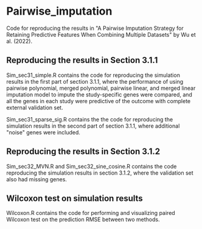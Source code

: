 # Pairwise_imputation
Code for reproducing the results in "A Pairwise Imputation Strategy for Retaining Predictive Features When Combining Multiple Datasets" by Wu et al. (2022).

## Reproducing the results in Section 3.1.1
Sim_sec31_simple.R contains the code for reproducing the simulation results in the first part of section 3.1.1, where the performance of using pairwise polynomial, merged polynomial, pairwise linear, and merged linear imputation model to impute the study-specific genes were compared, and all the genes in each study were predictive of the outcome with complete external validation set.

Sim_sec31_sparse_sig.R contains the the code for reproducing the simulation results in the second part of section 3.1.1, where additional "noise" genes were included.

## Reproducing the results in Section 3.1.2
Sim_sec32_MVN.R and Sim_sec32_sine_cosine.R contains the code reproducing the simulation results in section 3.1.2, where the validation set also had missing genes.

## Wilcoxon test on simulation results
Wilcoxon.R contains the code for performing and visualizing paired Wilcoxon test on the prediction RMSE between two methods.
